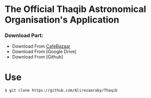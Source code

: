 # The Official Thaqib Astronomical Organisation's Application

### Download Part:
* Download From [CafeBazaar]
* Download From [Google Drive]
* Download From [Github]

[cafebazaar]: <http://cafebazaar.ir/>

# Use
```sh
$ git clone https://github.com/Alirezaaraby/Thaqib
```
